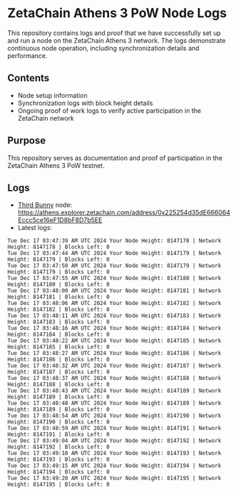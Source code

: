 # ZetaChain Athens 3 PoW Node Logs
This repository contains logs and proof that we have successfully set up and run a node on the ZetaChain Athens 3 network. The logs demonstrate continuous node operation, including synchronization details and performance.

## Contents
- Node setup information
- Synchronization logs with block height details
- Ongoing proof of work logs to verify active participation in the ZetaChain network

## Purpose
This repository serves as documentation and proof of participation in the ZetaChain Athens 3 PoW testnet.

## Logs

- [Third Bunny](https://thirdbunny.xyz/) node: https://athens.explorer.zetachain.com/address/0x225254d35dE666064Eccc5ce16eF1D8bF8D7b5EE
- Latest logs:
```
Tue Dec 17 03:47:39 AM UTC 2024 Your Node Height: 8147178 | Network Height: 8147178 | Blocks Left: 0
Tue Dec 17 03:47:44 AM UTC 2024 Your Node Height: 8147179 | Network Height: 8147179 | Blocks Left: 0
Tue Dec 17 03:47:50 AM UTC 2024 Your Node Height: 8147179 | Network Height: 8147179 | Blocks Left: 0
Tue Dec 17 03:47:55 AM UTC 2024 Your Node Height: 8147180 | Network Height: 8147180 | Blocks Left: 0
Tue Dec 17 03:48:00 AM UTC 2024 Your Node Height: 8147181 | Network Height: 8147181 | Blocks Left: 0
Tue Dec 17 03:48:06 AM UTC 2024 Your Node Height: 8147182 | Network Height: 8147182 | Blocks Left: 0
Tue Dec 17 03:48:11 AM UTC 2024 Your Node Height: 8147183 | Network Height: 8147183 | Blocks Left: 0
Tue Dec 17 03:48:16 AM UTC 2024 Your Node Height: 8147184 | Network Height: 8147184 | Blocks Left: 0
Tue Dec 17 03:48:22 AM UTC 2024 Your Node Height: 8147185 | Network Height: 8147185 | Blocks Left: 0
Tue Dec 17 03:48:27 AM UTC 2024 Your Node Height: 8147186 | Network Height: 8147186 | Blocks Left: 0
Tue Dec 17 03:48:32 AM UTC 2024 Your Node Height: 8147187 | Network Height: 8147187 | Blocks Left: 0
Tue Dec 17 03:48:37 AM UTC 2024 Your Node Height: 8147188 | Network Height: 8147188 | Blocks Left: 0
Tue Dec 17 03:48:43 AM UTC 2024 Your Node Height: 8147189 | Network Height: 8147189 | Blocks Left: 0
Tue Dec 17 03:48:48 AM UTC 2024 Your Node Height: 8147189 | Network Height: 8147189 | Blocks Left: 0
Tue Dec 17 03:48:54 AM UTC 2024 Your Node Height: 8147190 | Network Height: 8147190 | Blocks Left: 0
Tue Dec 17 03:48:59 AM UTC 2024 Your Node Height: 8147191 | Network Height: 8147191 | Blocks Left: 0
Tue Dec 17 03:49:04 AM UTC 2024 Your Node Height: 8147192 | Network Height: 8147192 | Blocks Left: 0
Tue Dec 17 03:49:10 AM UTC 2024 Your Node Height: 8147193 | Network Height: 8147193 | Blocks Left: 0
Tue Dec 17 03:49:15 AM UTC 2024 Your Node Height: 8147194 | Network Height: 8147194 | Blocks Left: 0
Tue Dec 17 03:49:20 AM UTC 2024 Your Node Height: 8147195 | Network Height: 8147195 | Blocks Left: 0
```
